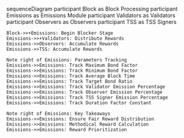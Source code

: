 sequenceDiagram
    participant Block as Block Processing
    participant Emissions as Emissions Module
    participant Validators as Validators
    participant Observers as Observers
    participant TSS as TSS Signers

    Block->>+Emissions: Begin Blocker Stage
    Emissions->>+Validators: Distribute Rewards
    Emissions->>Observers: Accumulate Rewards
    Emissions->>TSS: Accumulate Rewards

    Note right of Emissions: Parameters Tracking
    Emissions->>Emissions: Track Maximum Bond Factor
    Emissions->>Emissions: Track Minimum Bond Factor
    Emissions->>Emissions: Track Average Block Time
    Emissions->>Emissions: Track Target Bond Ratio
    Emissions->>Emissions: Track Validator Emission Percentage
    Emissions->>Emissions: Track Observer Emission Percentage
    Emissions->>Emissions: Track TSS Signer Emission Percentage
    Emissions->>Emissions: Track Duration Factor Constant

    Note right of Emissions: Key Takeaways
    Emissions->>Emissions: Ensure Fair Reward Distribution
    Emissions->>Emissions: Methodical Reward Calculation
    Emissions->>Emissions: Reward Prioritization

